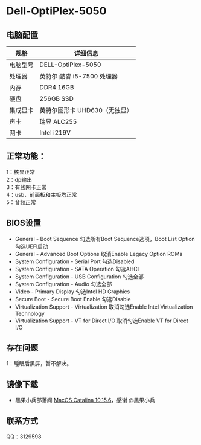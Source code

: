 # Dell-OptiPlex-5050
## 电脑配置

| 规格     | 详细信息               |
| -------- |--------------------|
| 电脑型号 | DELL-OptiPlex-5050 |
| 处理器   | 英特尔 酷睿 i5-7500 处理器 |
| 内存     | DDR4 16GB          |
| 硬盘     | 256GB SSD          |
| 集成显卡 | 英特尔图形卡 UHD630（无独显） |
| 声卡     | 瑞昱 ALC255          |
| 网卡     | Intel i219V        |

## 正常功能：
1：核显正常  
2：dp输出   
3：有线网卡正常  
4：usb，前面板和主板均正常  
5：音频正常   

## BIOS设置
+ General - Boot Sequence  勾选所有Boot Sequence选项，Boot List Option勾选UEFI启动
+ General - Advanced Boot Options  取消Enable Legacy Option ROMs
+ System Configuration - Serial Port  勾选Disabled
+ System Configuration - SATA Operation  勾选AHCI
+ System Configuration - USB Configuration  勾选全部
+ System Configuration - Audio  勾选全部 
+ Video - Primary Display  勾选Intel HD Graphics
+ Secure Boot - Secure Boot Enable  勾选Disable
+ Virtualization Support - Virtualization  取消勾选Enable Intel Virtualization Technology
+ Virtualization Support - VT for Direct I/O  取消勾选Enable VT for Direct I/O

## 存在问题
1：睡眠后黑屏，暂不解决。

## 镜像下载
- 黑果小兵部落阁 [MacOS Catalina 10.15.6](https://blog.daliansky.net/macOS-Catalina-10.15.6-19G73-Release-version-with-Clover-5119-original-image-Double-EFI-Version-UEFI-and-MBR.html)，感谢 @黑果小兵

## 联系方式
QQ：3129598